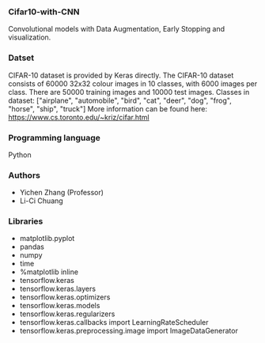 ### Cifar10-with-CNN
Convolutional models with Data Augmentation, Early Stopping and visualization.


### Datset
CIFAR-10 dataset is provided by Keras directly.
The CIFAR-10 dataset consists of 60000 32x32 colour images in 10 classes, with 6000 images per class. There are 50000 training images and 10000 test images.
Classes in dataset: ["airplane", "automobile", "bird", "cat", "deer", "dog", "frog", "horse", "ship", "truck"]
More information can be found here: https://www.cs.toronto.edu/~kriz/cifar.html

### Programming language
Python

### Authors
* Yichen Zhang (Professor)
* Li-Ci Chuang

### Libraries
* matplotlib.pyplot
* pandas
* numpy
* time
* %matplotlib inline
* tensorflow.keras
* tensorflow.keras.layers
* tensorflow.keras.optimizers
* tensorflow.keras.models
* tensorflow.keras.regularizers
* tensorflow.keras.callbacks import LearningRateScheduler
* tensorflow.keras.preprocessing.image import ImageDataGenerator

